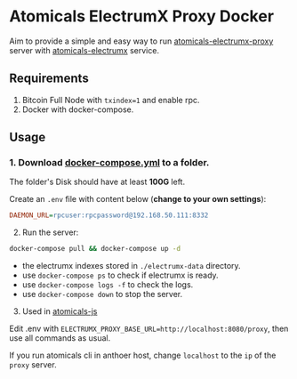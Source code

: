 # Atomicals ElectrumX Proxy Docker

Aim to provide a simple and easy way to run [atomicals-electrumx-proxy](https://github.com/atomicals/electrumx-proxy) server with [atomicals-electrumx](https://github.com/atomicals/atomicals-electrumx) service.


## Requirements

1. Bitcoin Full Node with `txindex=1` and enable rpc.
2. Docker with docker-compose.

## Usage

### 1. Download [docker-compose.yml](https://github.com/Next-DAO/atomicals-electrumx-proxy-docker/raw/main/docker-compose.yml) to a folder.

The folder's Disk should have at least **100G** left.

Create an `.env` file with content below (**change to your own settings**):

```ini
DAEMON_URL=rpcuser:rpcpassword@192.168.50.111:8332
```

2. Run the server:

```bash
docker-compose pull && docker-compose up -d
```

- the electrumx indexes stored in `./electrumx-data` directory.
- use `docker-compose ps` to check if electrumx is ready.
- use `docker-compose logs -f` to check the logs.
- use `docker-compose down` to stop the server.

3. Used in [atomicals-js](https://github.com/atomicals/atomicals-js)

Edit .env with `ELECTRUMX_PROXY_BASE_URL=http://localhost:8080/proxy`, then use all commands as usual.

If you run atomicals cli in anthoer host, change `localhost` to the `ip` of the `proxy` server.
